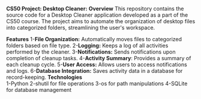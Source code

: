 **CS50 Project: Desktop Cleaner:**
**Overview**
This repository contains the source code for a Desktop Cleaner application developed as a part of the CS50 course. The project aims to automate the organization of desktop files into categorized folders, streamlining the user's workspace.

**Features**
1-**File Organization:** Automatically moves files to categorized folders based on file type.
2-**Logging:** Keeps a log of all activities performed by the cleaner.
3-**Notifications:** Sends notifications upon completion of cleanup tasks.
4-**Activity Summary**: Provides a summary of each cleanup cycle.
5-**User Access:** Allows users to access notifications and logs.
6-**Database Integration:** Saves activity data in a database for record-keeping.
**Technologies**	
1-Python
2-shutil for file operations
3-os for path manipulations
4-SQLite for database management

